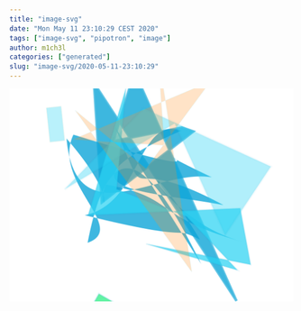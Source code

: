 ```yaml
---
title: "image-svg"
date: "Mon May 11 23:10:29 CEST 2020"
tags: ["image-svg", "pipotron", "image"]
author: m1ch3l
categories: ["generated"]
slug: "image-svg/2020-05-11-23:10:29"
---
```


![](image.svg)
